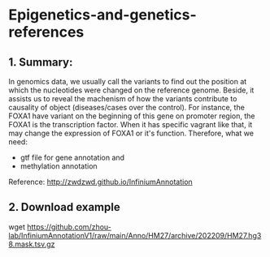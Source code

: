 # Epigenetics-and-genetics-references
## 1. Summary: 
In genomics data, we usually call the variants to find out the position at which the nucleotides were changed on the reference genome. Beside, it assists us to reveal the machenism of how the variants contribute to causality of object (diseases/cases over the control).
For instance, the FOXA1 have variant on the beginning of this gene on promoter region, the FOXA1 is the transcription factor. When it has specific vagrant like that, it may change the expression of FOXA1 or it's function. Therefore, what we need:  
+ gtf file for gene annotation and 
+ methylation annotation

Reference: http://zwdzwd.github.io/InfiniumAnnotation

## 2. Download example
wget https://github.com/zhou-lab/InfiniumAnnotationV1/raw/main/Anno/HM27/archive/202209/HM27.hg38.mask.tsv.gz
